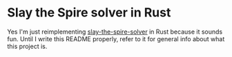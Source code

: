 # Slay the Spire solver in Rust

Yes I'm just reimplementing [slay-the-spire-solver](https://github.com/cvennevik/slay-the-spire-solver) in Rust because it sounds fun. Until I write this README properly, refer to it for general info about what this project is.
